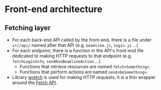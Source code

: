 # Front-end architecture

## Fetching layer

- For each back-end API called by the front-end, there is a file under `src/api/` named after that API (e.g. `beamline.js`, `login.js` ...)
- For each endpoint, there is a function in the API's front-end file dedicated to making HTTP requests to that endpoint (e.g. `fetchLoginInfo`, `sendRunBeamlineAction` ...)
  - Functions that retrieve resources are named `fetch<Something>`.
  - Functions that perform actions are named `send<DoSomething>`.
- Library [wretch](https://github.com/elbywan/wretch) is used for making HTTP requests; it is a thin wrapper around the [Fetch API](https://developer.mozilla.org/en-US/docs/Web/API/Fetch_API>).
